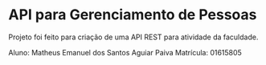 # API para Gerenciamento de Pessoas

Projeto foi feito para criação de uma API REST para atividade da faculdade.

Aluno: Matheus Emanuel dos Santos Aguiar Paiva
Matrícula: 01615805
